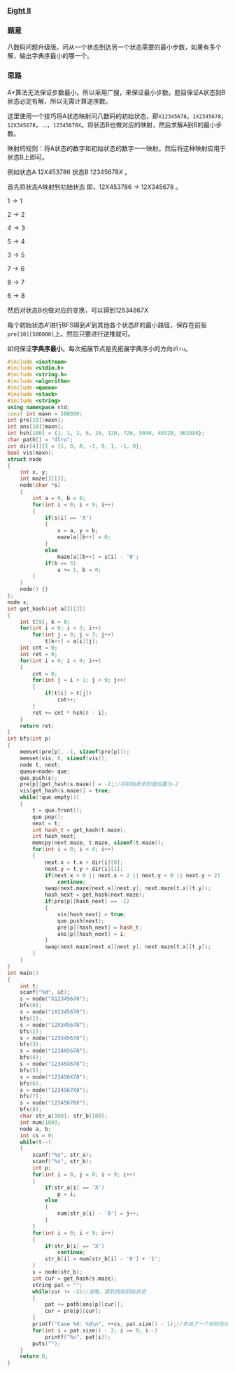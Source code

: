 ### [Eight II](https://cn.vjudge.net/problem/HDU-3567)

### 题意

八数码问题升级版。问从一个状态到达另一个状态需要的最小步数，如果有多个解，输出字典序最小的哪一个。

### 思路

A*算法无法保证步数最小。所以采用广搜，来保证最小步数。题目保证A状态到B状态必定有解，所以无需计算逆序数。

这里使用一个技巧将A状态映射问八数码的初始状态，即`X12345678`，`1X2345678`，`12X345678`，…，`12345678X`。将状态B也做对应的映射，然后求解A到B的最小步数。

映射的规则：将A状态的数字和初始状态的数字一一映射。然后将这种映射应用于状态B上即可。

例如状态A $12X453786$   状态B $12345678X$ 。

首先将状态A映射到初始状态 即，$12X453786$  $\rightarrow$ $12X345678$ 。

$1\rightarrow 1$ 

$2\rightarrow 2$ 

$4\rightarrow 3$

$5\rightarrow 4$

$3\rightarrow 5$

$7\rightarrow 6$

$8\rightarrow 7$

$6\rightarrow 8$

然后对状态B也做对应的变换，可以得到$12534867X$

每个初始状态$A'$进行BFS得到$A'$到其他各个状态$B'$的最小路径，保存在前驱`pre[10][500000]`上。然后只要进行逆推就可。

如何保证**字典序最小**。每次拓展节点是先拓展字典序小的方向`dlru`。

```cpp
#include <iostream>
#include <stdio.h>
#include <string.h>
#include <algorithm>
#include <queue>
#include <stack>
#include <string>
using namespace std;
const int maxn = 500000;
int pre[10][maxn];
int ans[10][maxn];
int hsh[100] = {1, 1, 2, 6, 24, 120, 720, 5040, 40320, 362880};
char path[] = "dlru";
int dir[4][2] = {1, 0, 0, -1, 0, 1, -1, 0};
bool vis[maxn];
struct node
{
    int x, y;
    int maze[3][3];
    node(char *s)
    {
        int a = 0, b = 0;
        for(int i = 0; i < 9; i++)
        {
            if(s[i] == 'X')
            {
                x = a, y = b;
                maze[a][b++] = 0;
            }
            else
                maze[a][b++] = s[i] - '0';
            if(b == 3)
                a += 1, b = 0;
        }
    }
    node() {}
};
node s;
int get_hash(int a[3][3])
{
    int t[9], k = 0;
    for(int i = 0; i < 3; i++)
        for(int j = 0; j < 3; j++)
            t[k++] = a[i][j];
    int cnt = 0;
    int ret = 0;
    for(int i = 0; i < 9; i++)
    {
        cnt = 0;
        for(int j = i + 1; j < 9; j++)
        {
            if(t[i] > t[j])
                cnt++;
        }
        ret += cnt * hsh[8 - i];
    }
    return ret;
}
int bfs(int p)
{
    memset(pre[p], -1, sizeof(pre[p]));
    memset(vis, 0, sizeof(vis));
    node t, next;
    queue<node> que;
    que.push(s);
    pre[p][get_hash(s.maze)] = -2;//将初始状态的值设置为-2
    vis[get_hash(s.maze)] = true;
    while(!que.empty())
    {
        t = que.front();
        que.pop();
        next = t;
        int hash_t = get_hash(t.maze);
        int hash_next;
        memcpy(next.maze, t.maze, sizeof(t.maze));
        for(int i = 0; i < 4; i++)
        {
            next.x = t.x + dir[i][0];
            next.y = t.y + dir[i][1];
            if(next.x < 0 || next.x > 2 || next.y < 0 || next.y > 2)
                continue;
            swap(next.maze[next.x][next.y], next.maze[t.x][t.y]);
            hash_next = get_hash(next.maze);
            if(pre[p][hash_next] == -1)
            {
                vis[hash_next] = true;
                que.push(next);
                pre[p][hash_next] = hash_t;
                ans[p][hash_next] = i;
            }
            swap(next.maze[next.x][next.y], next.maze[t.x][t.y]);
        }
    }
}
int main()
{
    int t;
    scanf("%d", &t);
    s = node("X12345678");
    bfs(0);
    s = node("1X2345678");
    bfs(1);
    s = node("12X345678");
    bfs(2);
    s = node("123X45678");
    bfs(3);
    s = node("1234X5678");
    bfs(4);
    s = node("12345X678");
    bfs(5);
    s = node("123456X78");
    bfs(6);
    s = node("1234567X8");
    bfs(7);
    s = node("12345678X");
    bfs(8);
    char str_a[100], str_b[100];
    int num[100];
    node a, b;
    int cs = 0;
    while(t--)
    {
        scanf("%s", str_a);
        scanf("%s", str_b);
        int p;
        for(int i = 0, j = 0; i < 9; i++)
        {
            if(str_a[i] == 'X')
                p = i;
            else
            {
                num[str_a[i] - '0'] = j++;
            }
        }
        for(int i = 0; i < 9; i++)
        {
            if(str_b[i] == 'X')
                continue;
            str_b[i] = num[str_b[i] - '0'] + '1';
        }
        s = node(str_b);
        int cur = get_hash(s.maze);
        string pat = "";
        while(cur != -2)//逆推，直到找到初始状态
        {
            pat += path[ans[p][cur]];
            cur = pre[p][cur];
        }
        printf("Case %d: %d\n", ++cs, pat.size() - 1);//多加了一个目标状态的操作，所以要删除。
        for(int i = pat.size() - 2; i >= 0; i--)
            printf("%c", pat[i]);
        puts("");
    }
    return 0;
}
```

